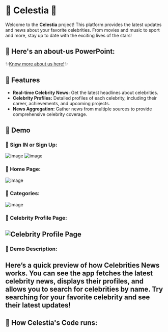 

# 🌟 Celestia 🌟

Welcome to the **Celestia** project! This platform provides the latest updates and news about your favorite celebrities. From movies and music to sport and more, stay up to date with the exciting lives of the stars!


## 🚀 Here's an about-us PowerPoint:

✨[Know more about us here!](https://github.com/user-attachments/files/18307574/welcom-to-celestia-4.pptx)✨

## 🚀 Features
- **Real-time Celebrity News:** Get the latest headlines about celebrities.
- **Celebrity Profiles:** Detailed profiles of each celebrity, including their career, achievements, and upcoming projects.
- **News Aggregation:** Gather news from multiple sources to provide comprehensive celebrity coverage.



## 📸 Demo
### 🌟 Sign IN or Sign Up:
![image](https://github.com/user-attachments/assets/fbdc841c-2772-4895-9e02-14e7e89b2e8c)
![image](https://github.com/user-attachments/assets/9ca83f91-dc10-4f25-8651-b33cb84ea759)

### 🌟 Home Page:
![image](https://github.com/user-attachments/assets/98767b26-42b2-448e-a58e-e8897667f03f)

### 🌟 Categories:
![image](https://github.com/user-attachments/assets/07f74ef0-e4d3-4f24-b8e4-cacb67cca865)

### 🌟 Celebrity Profile Page:
![Celebrity Profile Page](.png)
---
### 🚀 Demo Description:
Here’s a quick preview of how **Celebrities News** works. You can see the app fetches the latest celebrity news, displays their profiles, and allows you to search for celebrities by name. Try searching for your favorite celebrity and see their latest updates!
---
## 📸 How Celestia's Code runs:
